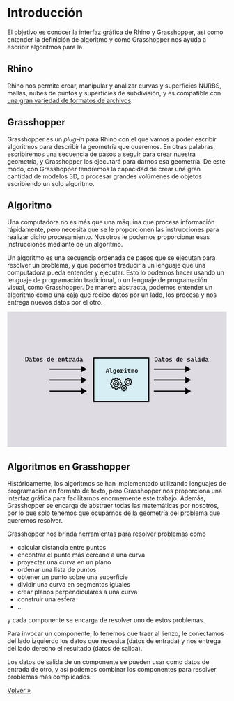 # Introducción

El objetivo es conocer la interfaz gráfica de Rhino y Grasshopper,
así como entender la definición de algoritmo y cómo Grasshopper nos ayuda a
escribir algoritmos para la

## Rhino

Rhino nos permite crear, manipular y analizar curvas y superficies NURBS,
mallas, nubes de puntos y superficies de subdivisión,
y es compatible con [una gran variedad de formatos de archivos](https://www.rhino3d.com/features/file-formats/).

## Grasshopper

Grasshopper es un _plug-in_ para Rhino con el que vamos a poder escribir
algoritmos para describir la geometría que queremos.
En otras palabras, escribiremos una secuencia de pasos a seguir para
crear nuestra geometría, y Grasshopper los ejecutará para darnos esa geometría.
De este modo, con Grasshopper tendremos la capacidad de crear una gran cantidad
de modelos 3D, o procesar grandes volúmenes de objetos escribiendo
un solo algoritmo.

## Algoritmo

Una computadora no es más que una máquina que procesa información rápidamente,
pero necesita que se le proporcionen las instrucciones para realizar dicho
procesamiento. Nosotros le podemos proporcionar esas instrucciones mediante
de un algoritmo.

Un algoritmo es una secuencia ordenada de pasos que se ejecutan para resolver
un problema, y que podemos traducir a un lenguaje que una computadora pueda
entender y ejecutar. Esto lo podemos hacer usando un lenguaje de programación
tradicional, o un lenguaje de programación visual, como Grasshopper.
De manera abstracta, podemos entender un algoritmo como una caja que recibe
datos por un lado, los procesa y nos entrega nuevos datos por el otro.

![Algoritmo](./figuras/01-algoritmo.png)

## Algoritmos en Grasshopper

Históricamente, los algoritmos se han implementado utilizando lenguajes de
programación en formato de texto, pero Grasshopper nos proporciona una interfaz
gráfica para facilitarnos enormemente este trabajo. Además, Grasshopper se
encarga de abstraer todas las matemáticas por nosotros, por lo que solo
tenemos que ocuparnos de la geometría del problema que queremos resolver.

Grasshopper nos brinda herramientas para resolver problemas como

- calcular distancia entre puntos
- encontrar el punto más cercano a una curva
- proyectar una curva en un plano
- ordenar una lista de puntos
- obtener un punto sobre una superficie
- dividir una curva en segmentos iguales
- crear planos perpendiculares a una curva
- construir una esfera
- ...

y cada componente se encarga de resolver uno de estos problemas.

Para invocar un componente, lo tenemos que traer al lienzo, le conectamos
del lado izquierdo los datos que necesita (datos de entrada)
y nos entrega del lado derecho el resultado (datos de salida).

<!-- Imagen de componente -->

Los datos de salida de un componente se pueden usar como datos de entrada
de otro, y así podemos combinar los componentes para resolver problemas
más complicados.

<!-- Imagen de componentes conectados -->

[Volver »](..)
